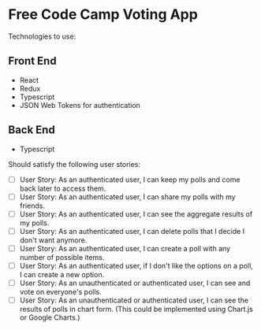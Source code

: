 # Free Code Camp Voting App

Technologies to use:

## Front End

* React
* Redux
* Typescript
* JSON Web Tokens for authentication

## Back End

* Typescript

Should satisfy the following user stories:

- [ ] User Story: As an authenticated user, I can keep my polls and come back later to access them.
- [ ] User Story: As an authenticated user, I can share my polls with my friends.
- [ ] User Story: As an authenticated user, I can see the aggregate results of my polls.
- [ ] User Story: As an authenticated user, I can delete polls that I decide I don't want anymore.
- [ ] User Story: As an authenticated user, I can create a poll with any number of possible items.
- [ ] User Story: As an authenticated user, if I don't like the options on a poll, I can create a new option.
- [ ] User Story: As an unauthenticated or authenticated user, I can see and vote on everyone's polls.
- [ ] User Story: As an unauthenticated or authenticated user, I can see the results of polls in chart form. (This could be implemented using Chart.js or Google Charts.)
